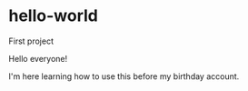 # hello-world
First project

Hello everyone!

I'm here learning how to use this before my birthday account.
